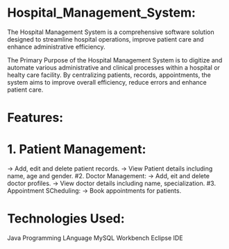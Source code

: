 # Hospital_Management_System:
The Hospital Management System is a comprehensive software solution designed to streamline hospital operations, improve patient care and enhance administrative efficiency.

The Primary Purpose of the Hospital Management System is to digitize and automate various administrative and clinical processes within a hospital or healty care facility. By centralizing patients, records, appointments, the system aims to improve overall efficiency, reduce errors and enhance patient care.

# Features:

#  1. Patient Management:
-> Add, edit and delete patient records.
-> View Patient details including name, age and gender.
#2. Doctor Management:
-> Add, eit and delete doctor profiles.
-> View doctor details including name, specialization.
#3. Appointment SCheduling:
-> Book appointments for patients.

# Technologies Used:
Java Programming LAnguage
MySQL Workbench 
Eclipse IDE
